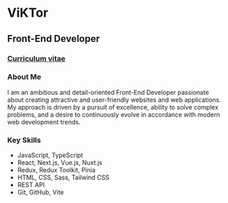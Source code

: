 # ViKTor

## Front-End Developer

### [Curriculum vitae](https://jackal7819.github.io/rsschool-cv/cv)

### About Me

I am an ambitious and detail-oriented Front-End Developer passionate about creating attractive and user-friendly websites and web applications. My approach is driven by a pursuit of excellence, ability to solve complex problems, and a desire to continuously evolve in accordance with modern web development trends.

### Key Skills

- JavaScript, TypeScript
- React, Next.js, Vue.js, Nuxt.js
- Redux, Redux Toolkit, Pinia
- HTML, CSS, Sass, Tailwind CSS
- REST API
- Git, GitHub, Vite
